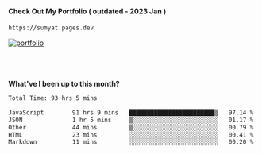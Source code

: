 #### Check Out My Portfolio ( outdated - 2023 Jan ) 
````bash
https://sumyat.pages.dev
````

<a href='https://sumyat.pages.dev/'>
    <img src='https://github.com/sumyat-aung/sumyat-aung/assets/108873224/c9b4f2be-c585-4dd3-84e1-692c3854a6d8' alt='portfolio' align='center' />
</a>


<br />
<br />


<br />
<br />

**What've I been up to this month?**

<!--START_SECTION:waka-->

```txt
Total Time: 93 hrs 5 mins

JavaScript        91 hrs 9 mins   ████████████████████████▒   97.14 %
JSON              1 hr 5 mins     ▒░░░░░░░░░░░░░░░░░░░░░░░░   01.17 %
Other             44 mins         ▒░░░░░░░░░░░░░░░░░░░░░░░░   00.79 %
HTML              23 mins         ░░░░░░░░░░░░░░░░░░░░░░░░░   00.41 %
Markdown          11 mins         ░░░░░░░░░░░░░░░░░░░░░░░░░   00.20 %
```

<!--END_SECTION:waka-->




